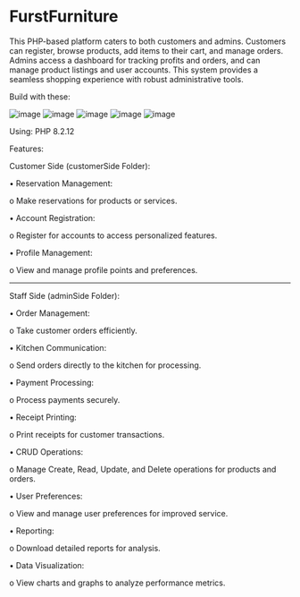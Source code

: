 # FurstFurniture
This PHP-based platform caters to both customers and admins. Customers can register, browse products, add items to their cart, and manage orders. Admins access a dashboard for tracking profits and orders, and can manage product listings and user accounts. This system provides a seamless shopping experience with robust administrative tools.

Build with these:

![image](https://github.com/user-attachments/assets/e4580422-d2a5-470d-9227-08ed04f68157)  ![image](https://github.com/user-attachments/assets/2bec74dc-3136-4df5-980f-a7e098f4251b)
  ![image](https://github.com/user-attachments/assets/6f7823f8-0bff-4df7-a83b-ed45e3e57f39)  ![image](https://github.com/user-attachments/assets/37675523-cb0a-4367-9d30-46e17ae4a789)  ![image](https://github.com/user-attachments/assets/df6a0436-5a71-4484-973c-bcd1c234bb40)

Using: PHP 8.2.12

Features:

Customer Side (customerSide Folder):

•	Reservation Management:

  o	Make reservations for products or services.
  
•	Account Registration:

   o	Register for accounts to access personalized features.
  
•	Profile Management:

   o	View and manage profile points and preferences.
  
________________________________________

Staff Side (adminSide Folder):

•	Order Management:

   o	Take customer orders efficiently.

•	Kitchen Communication:

   o	Send orders directly to the kitchen for processing.
  
•	Payment Processing:

   o	Process payments securely.
  
•	Receipt Printing:

   o	Print receipts for customer transactions.
  
•	CRUD Operations:

   o	Manage Create, Read, Update, and Delete operations for products and orders.
  
•	User Preferences:

   o	View and manage user preferences for improved service.
  
•	Reporting:

   o	Download detailed reports for analysis.
  
•	Data Visualization:

   o	View charts and graphs to analyze performance metrics.
  








